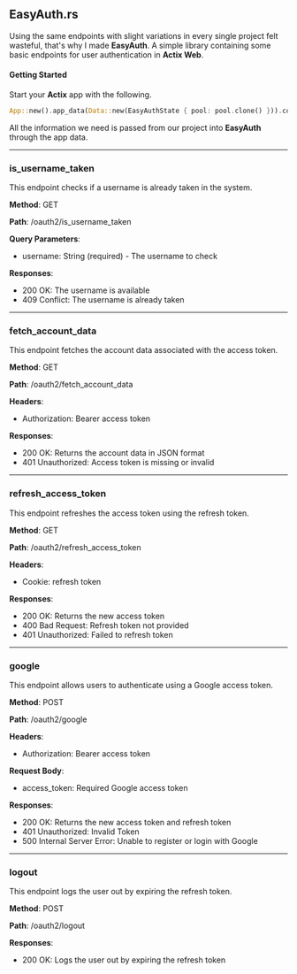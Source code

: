 ## EasyAuth.rs

Using the same endpoints with slight variations in every single project felt wasteful, that's why I made **EasyAuth**. A simple library containing some basic endpoints for user authentication in **Actix Web**.

#### Getting Started

Start your **Actix** app with the following.

```rust
App::new().app_data(Data::new(EasyAuthState { pool: pool.clone() })).configure(easy_auth::config);
```

All the information we need is passed from our project into **EasyAuth** through the app data.

---

### is_username_taken

This endpoint checks if a username is already taken in the system.

**Method**: GET

**Path**: /oauth2/is_username_taken

**Query Parameters**:
- username: String (required) - The username to check

**Responses**:
- 200 OK: The username is available
- 409 Conflict: The username is already taken

---

### fetch_account_data

This endpoint fetches the account data associated with the access token.

**Method**: GET

**Path**: /oauth2/fetch_account_data

**Headers**:
- Authorization: Bearer access token

**Responses**:
- 200 OK: Returns the account data in JSON format
- 401 Unauthorized: Access token is missing or invalid

---

### refresh_access_token

This endpoint refreshes the access token using the refresh token.

**Method**: GET

**Path**: /oauth2/refresh_access_token

**Headers**:
- Cookie: refresh token

**Responses**:
- 200 OK: Returns the new access token
- 400 Bad Request: Refresh token not provided
- 401 Unauthorized: Failed to refresh token

---

### google

This endpoint allows users to authenticate using a Google access token.

**Method**: POST

**Path**: /oauth2/google

**Headers**:
- Authorization: Bearer access token

**Request Body**:
- access_token: Required Google access token

**Responses**:
- 200 OK: Returns the new access token and refresh token
- 401 Unauthorized: Invalid Token
- 500 Internal Server Error: Unable to register or login with Google

---

### logout

This endpoint logs the user out by expiring the refresh token.

**Method**: POST

**Path**: /oauth2/logout

**Responses**:
- 200 OK: Logs the user out by expiring the refresh token